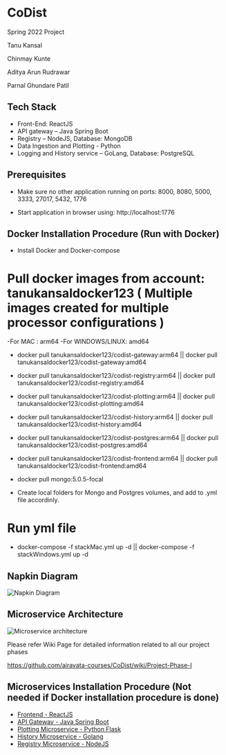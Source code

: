 # CoDist
Spring 2022 Project

Tanu Kansal

Chinmay Kunte

Aditya Arun Rudrawar

Parnal Ghundare Patil

## Tech Stack

- Front-End: ReactJS
- API gateway – Java Spring Boot
- Registry – NodeJS, Database: MongoDB
- Data Ingestion and Plotting - Python
- Logging and History service – GoLang, Database: PostgreSQL

## Prerequisites
- Make sure no other application running on ports: 8000, 8080, 5000, 3333, 27017, 5432, 1776

- Start application in browser using: http://localhost:1776


## Docker Installation Procedure (Run with Docker)

- Install Docker and Docker-compose

# Pull docker images from account: tanukansaldocker123 ( Multiple images created for multiple processor configurations )

-For MAC : arm64
-For WINDOWS/LINUX: amd64

- docker pull tanukansaldocker123/codist-gateway:arm64 || docker pull tanukansaldocker123/codist-gateway:amd64
- docker pull tanukansaldocker123/codist-registry:arm64 || docker pull tanukansaldocker123/codist-registry:amd64
- docker pull tanukansaldocker123/codist-plotting:arm64 || docker pull tanukansaldocker123/codist-plotting:amd64
- docker pull tanukansaldocker123/codist-history:arm64 || docker pull tanukansaldocker123/codist-history:amd64
- docker pull tanukansaldocker123/codist-postgres:arm64 || docker pull tanukansaldocker123/codist-postgres:amd64
- docker pull tanukansaldocker123/codist-frontend:arm64 || docker pull tanukansaldocker123/codist-frontend:amd64
- docker pull mongo:5.0.5-focal

- Create local folders for Mongo and Postgres volumes, and add to .yml file accordinly.

# Run yml file
- docker-compose  -f stackMac.yml up -d || docker-compose  -f stackWindows.yml up -d


## Napkin Diagram

![Napkin Diagram](https://user-images.githubusercontent.com/38610661/152897261-44908232-0849-464a-ac9d-f4aa207c7a59.jpeg)
    
## Microservice Architecture

![Microservice architecture](https://user-images.githubusercontent.com/94020074/152900398-5d0eb6cc-749c-4f34-96a6-afc7e8f2896c.png)


Please refer Wiki Page for detailed information related to all our project phases

https://github.com/airavata-courses/CoDist/wiki/Project-Phase-I

## Microservices Installation Procedure (Not needed if Docker installation procedure is done)

- [Frontend - ReactJS](https://github.com/airavata-courses/CoDist/tree/basic_ui)
- [API Gateway - Java Spring Boot](https://github.com/airavata-courses/CoDist/tree/dev-api-gateway)
- [Plotting Microservice - Python Flask](https://github.com/airavata-courses/CoDist/tree/dev-plotting)
- [History Microservice - Golang](https://github.com/airavata-courses/CoDist/tree/dev-history-service)
- [Registry Microservice - NodeJS](https://github.com/airavata-courses/CoDist/tree/dev-registry)

